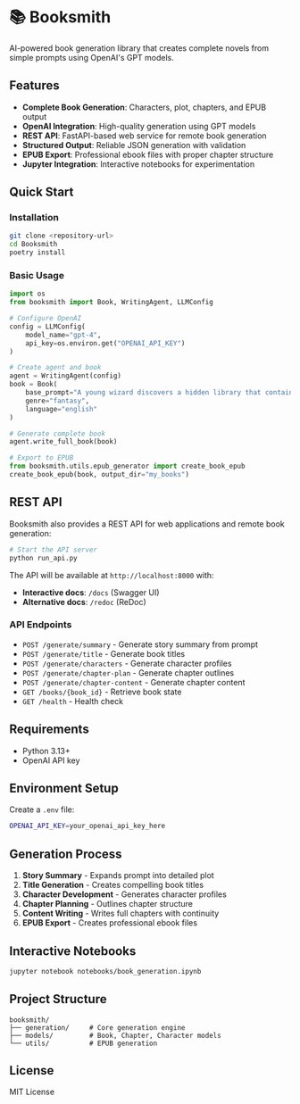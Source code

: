 # 📚 Booksmith

AI-powered book generation library that creates complete novels from simple prompts using OpenAI's GPT models.

## Features

- **Complete Book Generation**: Characters, plot, chapters, and EPUB output
- **OpenAI Integration**: High-quality generation using GPT models
- **REST API**: FastAPI-based web service for remote book generation
- **Structured Output**: Reliable JSON generation with validation
- **EPUB Export**: Professional ebook files with proper chapter structure
- **Jupyter Integration**: Interactive notebooks for experimentation

## Quick Start

### Installation

```bash
git clone <repository-url>
cd Booksmith
poetry install
```

### Basic Usage

```python
import os
from booksmith import Book, WritingAgent, LLMConfig

# Configure OpenAI
config = LLMConfig(
    model_name="gpt-4",
    api_key=os.environ.get("OPENAI_API_KEY")
)

# Create agent and book
agent = WritingAgent(config)
book = Book(
    base_prompt="A young wizard discovers a hidden library that contains books about the future",
    genre="fantasy",
    language="english"
)

# Generate complete book
agent.write_full_book(book)

# Export to EPUB
from booksmith.utils.epub_generator import create_book_epub
create_book_epub(book, output_dir="my_books")
```

## REST API

Booksmith also provides a REST API for web applications and remote book generation:

```bash
# Start the API server
python run_api.py
```

The API will be available at `http://localhost:8000` with:
- **Interactive docs**: `/docs` (Swagger UI)
- **Alternative docs**: `/redoc` (ReDoc)

### API Endpoints

- `POST /generate/summary` - Generate story summary from prompt
- `POST /generate/title` - Generate book titles
- `POST /generate/characters` - Generate character profiles  
- `POST /generate/chapter-plan` - Generate chapter outlines
- `POST /generate/chapter-content` - Generate chapter content
- `GET /books/{book_id}` - Retrieve book state
- `GET /health` - Health check

## Requirements

- Python 3.13+
- OpenAI API key

## Environment Setup

Create a `.env` file:
```bash
OPENAI_API_KEY=your_openai_api_key_here
```

## Generation Process

1. **Story Summary** - Expands prompt into detailed plot
2. **Title Generation** - Creates compelling book titles  
3. **Character Development** - Generates character profiles
4. **Chapter Planning** - Outlines chapter structure
5. **Content Writing** - Writes full chapters with continuity
6. **EPUB Export** - Creates professional ebook files

## Interactive Notebooks

```bash
jupyter notebook notebooks/book_generation.ipynb
```

## Project Structure

```
booksmith/
├── generation/     # Core generation engine
├── models/         # Book, Chapter, Character models  
└── utils/          # EPUB generation
```

## License

MIT License
